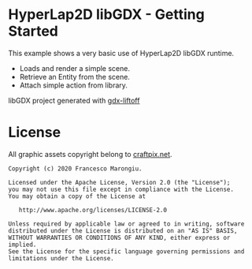 # HyperLap2D libGDX - Getting Started
This example shows a very basic use of HyperLap2D libGDX runtime.

- Loads and render a simple scene.
- Retrieve an Entity from the scene.
- Attach simple action from library.

libGDX project generated with [gdx-liftoff](https://github.com/tommyettinger/gdx-liftoff)

# License

All graphic assets copyright belong to [craftpix.net](https://craftpix.net/freebies/free-lava-fields-level-map-2d-backgrounds/).

```
Copyright (c) 2020 Francesco Marongiu.

Licensed under the Apache License, Version 2.0 (the "License");
you may not use this file except in compliance with the License.
You may obtain a copy of the License at

   http://www.apache.org/licenses/LICENSE-2.0

Unless required by applicable law or agreed to in writing, software
distributed under the License is distributed on an "AS IS" BASIS,
WITHOUT WARRANTIES OR CONDITIONS OF ANY KIND, either express or implied.
See the License for the specific language governing permissions and
limitations under the License.
```